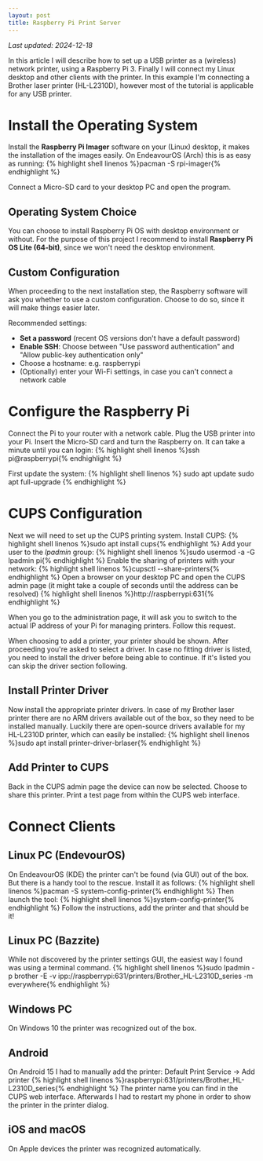 ```yaml
---
layout: post
title: Raspberry Pi Print Server
---
```

*Last updated: 2024-12-18*

In this article I will describe how to set up a USB printer as a (wireless) network printer, using a Raspberry Pi 3. Finally I will connect my Linux desktop and other clients with the printer. In this example I'm connecting a Brother laser printer (HL-L2310D), however most of the tutorial is applicable for any USB printer.

# Install the Operating System
Install the **Raspberry Pi Imager** software on your (Linux) desktop, it makes the installation of the images easily. On EndeavourOS (Arch) this is as easy as running:
{% highlight shell linenos %}pacman -S rpi-imager{% endhighlight %}

Connect a Micro-SD card to your desktop PC and open the program.

## Operating System Choice
You can choose to install Raspberry Pi OS with desktop environment or without.
For the purpose of this project I recommend to install **Raspberry Pi OS Lite (64-bit)**, since we won't need the desktop environment.

## Custom Configuration
When proceeding to the next installation step, the Raspberry software will ask you whether to use a custom configuration. Choose to do so, since it will make things easier later.

Recommended settings:
* **Set a password** (recent OS versions don't have a default password)
* **Enable SSH**: Choose between "Use password authentication" and "Allow public-key authentication only"
* Choose a hostname: e.g. raspberrypi
* (Optionally) enter your Wi-Fi settings, in case you can't connect a network cable

# Configure the Raspberry Pi
Connect the Pi to your router with a network cable. Plug the USB printer into your Pi. Insert the Micro-SD card and turn the Raspberry on. It can take a minute until you can login:
{% highlight shell linenos %}ssh pi@raspberrypi{% endhighlight %}

First update the system:
{% highlight shell linenos %}
sudo apt update
sudo apt full-upgrade
{% endhighlight %}


# CUPS Configuration
Next we will need to set up the CUPS printing system.
Install CUPS:
{% highlight shell linenos %}sudo apt install cups{% endhighlight %}
Add your user to the *lpadmin* group:
{% highlight shell linenos %}sudo usermod -a -G lpadmin pi{% endhighlight %}
Enable the sharing of printers with your network:
{% highlight shell linenos %}cupsctl --share-printers{% endhighlight %}
Open a browser on your desktop PC and open the CUPS admin page (it might take a couple of seconds until the address can be resolved)
{% highlight shell linenos %}http://raspberrypi:631{% endhighlight %}

When you go to the administration page, it will ask you to switch to the actual IP address of your Pi for managing printers. Follow this request.

When choosing to add a printer, your printer should be shown. After proceeding you're asked to select a driver. In case no fitting driver is listed, you need to install the driver before being able to continue. If it's listed you can skip the driver section following.

## Install Printer Driver
Now install the appropriate printer drivers. In case of my Brother laser printer there are no ARM drivers available out of the box, so they need to be installed manually. Luckily there are open-source drivers available for my HL-L2310D printer, which can easily be installed:
{% highlight shell linenos %}sudo apt install printer-driver-brlaser{% endhighlight %}

## Add Printer to CUPS
Back in the CUPS admin page the device can now be selected. Choose to share this printer. Print a test page from within the CUPS web interface.

# Connect Clients
## Linux PC (EndevourOS)
On EndeavourOS (KDE) the printer can't be found (via GUI) out of the box. But there is a handy tool to the rescue. Install it as follows:
{% highlight shell linenos %}pacman -S system-config-printer{% endhighlight %}
Then launch the tool:
{% highlight shell linenos %}system-config-printer{% endhighlight %}
Follow the instructions, add the printer and that should be it!

## Linux PC (Bazzite)
While not discovered by the printer settings GUI, the easiest way I found was using a terminal command.
{% highlight shell linenos %}sudo lpadmin -p brother -E -v ipp://raspberrypi:631/printers/Brother_HL-L2310D_series -m everywhere{% endhighlight %}

## Windows PC
On Windows 10 the printer was recognized out of the box.

## Android
On Android 15 I had to manually add the printer:
Default Print Service -> Add printer
{% highlight shell linenos %}raspberrypi:631/printers/Brother_HL-L2310D_series{% endhighlight %}
The printer name you can find in the CUPS web interface. Afterwards I had to restart my phone in order to show the printer in the printer dialog.

## iOS and macOS
On Apple devices the printer was recognized automatically.
